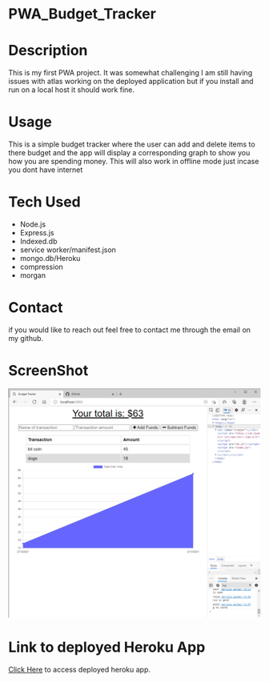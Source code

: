 # PWA_Budget_Tracker

# Description

This is my first PWA project. It was somewhat challenging I am still having issues with atlas working on the deployed application but if you install and run on a local host it should work fine.

# Usage

This is a simple budget tracker where the user can add and delete items to there budget and the app will display a corresponding graph to show you how you are spending money. This will also work in offline mode just incase you dont have internet

# Tech Used

- Node.js
- Express.js
- Indexed.db
- service worker/manifest.json
- mongo.db/Heroku
- compression
- morgan

# Contact

if you would like to reach out feel free to contact me through the email on my github.

# ScreenShot

![Screenshot of app working](screen.png)

# Link to deployed Heroku App

[Click Here]() to access deployed heroku app.
